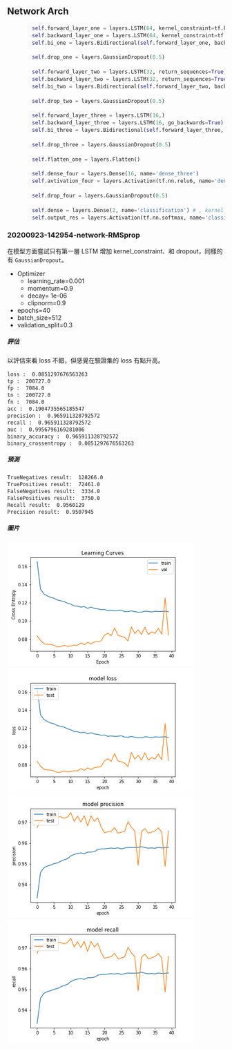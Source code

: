 ## Network Arch
```python
        self.forward_layer_one = layers.LSTM(64, kernel_constraint=tf.keras.constraints.MaxNorm(max_value=3) , recurrent_constraint=tf.keras.constraints.MaxNorm(max_value=3.5), dropout=0.5, return_sequences=True) # kernel_regularizer=tf.keras.regularizers.l2(10e-06)
        self.backward_layer_one = layers.LSTM(64, kernel_constraint=tf.keras.constraints.MaxNorm(max_value=3) , recurrent_constraint=tf.keras.constraints.MaxNorm(max_value=3.5), dropout=0.5, return_sequences=True , go_backwards=True) # kernel_regularizer=tf.keras.regularizers.l2(10e-06)
        self.bi_one = layers.Bidirectional(self.forward_layer_one, backward_layer=self.backward_layer_one, name='bi_one')

        self.drop_one = layers.GaussianDropout(0.5)

        self.forward_layer_two = layers.LSTM(32, return_sequences=True)
        self.backward_layer_two = layers.LSTM(32, return_sequences=True, go_backwards=True)
        self.bi_two = layers.Bidirectional(self.forward_layer_two, backward_layer=self.backward_layer_two, name='bi_two')

        self.drop_two = layers.GaussianDropout(0.5)

        self.forward_layer_three = layers.LSTM(16,)
        self.backward_layer_three = layers.LSTM(16, go_backwards=True)
        self.bi_three = layers.Bidirectional(self.forward_layer_three, backward_layer=self.backward_layer_three, name='bi_three')

        self.drop_three = layers.GaussianDropout(0.5)

        self.flatten_one = layers.Flatten()

        self.dense_four = layers.Dense(16, name='dense_three')
        self.avtivation_four = layers.Activation(tf.nn.relu6, name='dense_four_activation')

        self.drop_four = layers.GaussianDropout(0.5)

        self.dense = layers.Dense(2, name='classification') # , kernel_regularizer=tf.keras.regularizers.l2(1e-01), activity_regularizer=tf.keras.regularizers.l1(1e-03)
        self.output_res = layers.Activation(tf.nn.softmax, name='classifi')
```

### 20200923-142954-network-RMSprop

在模型方面嘗試只有第一層 LSTM 增加 kernel_constraint、和 dropout，同樣的有 `GaussianDropout`。

- Optimizer
    - learning_rate=0.001
    - momentum=0.9
    - decay= 1e-06
    - clipnorm=0.9
- epochs=40
- batch_size=512
- validation_split=0.3

##### 評估
以評估來看 loss 不錯，但感覺在驗證集的 loss 有點升高。

```
loss :  0.0851297676563263
tp :  200727.0
fp :  7084.0
tn :  200727.0
fn :  7084.0
acc :  0.1904735565185547
precision :  0.965911328792572
recall :  0.965911328792572
auc :  0.9956796169281006
binary_accuracy :  0.965911328792572
binary_crossentropy :  0.0851297676563263
```

##### 預測
```
TrueNegatives result:  128266.0
TruePositives result:  72461.0
FalseNegatives result:  3334.0
FalsePositives result:  3750.0
Recall result:  0.9560129
Precision result:  0.9507945
```

##### 圖片
![](cross_entropy_graph_decay.png)
![](loss.png)
![](precision.png)
![](recall.png)
